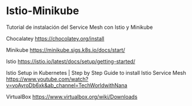 # Istio-Minikube
Tutorial de instalación del Service Mesh con Istio y Minikube

Chocalatey
https://chocolatey.org/install

Minikube
https://minikube.sigs.k8s.io/docs/start/

Istio
https://istio.io/latest/docs/setup/getting-started/

Istio Setup in Kubernetes | Step by Step Guide to install Istio Service Mesh
https://www.youtube.com/watch?v=voAyroDb6xk&ab_channel=TechWorldwithNana

VirtualBox
https://www.virtualbox.org/wiki/Downloads

